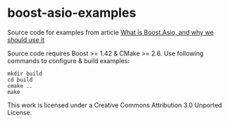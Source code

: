 boost-asio-examples
===================

Source code for examples from article [What is Boost.Asio, and why we should use it](http://alexott.net/en/cpp/BoostAsioNotes.html)

Source code requires Boost >= 1.42 & CMake >= 2.6.  Use following commands to configure & build examples:

    mkdir build
    cd build
    cmake ..
    make


This work is licensed under a Creative Commons Attribution 3.0 Unported License.
